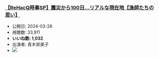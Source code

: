 ### [【ReHacQ時事SP】震災から100日…リアルな現在地【漁師たちの思い】](https://www.youtube.com/watch?v=jMgWndSuSEU)
-   公開日: 2024-03-28
-   視聴数: 33,911
-   **いいね数: 1,032**
-   出演者: 青木栄美子
- [![](https://img.youtube.com/vi/jMgWndSuSEU/hqdefault.jpg)](https://www.youtube.com/watch?v=jMgWndSuSEU)
